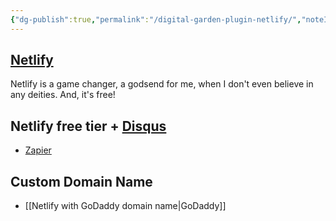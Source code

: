 ```yaml
---
{"dg-publish":true,"permalink":"/digital-garden-plugin-netlify/","noteIcon":"3","created":"","updated":""}
---
```


## [Netlify](https://www.netlify.com/)
Netlify is a game changer, a godsend for me, when I don't even believe in any deities. And, it's free!

## Netlify free tier + [Disqus](https://disqus.com/)
- [Zapier](https://zapier.com/apps/disqus/integrations/netlify)

## Custom Domain Name
- [[Netlify with GoDaddy domain name\|GoDaddy]]